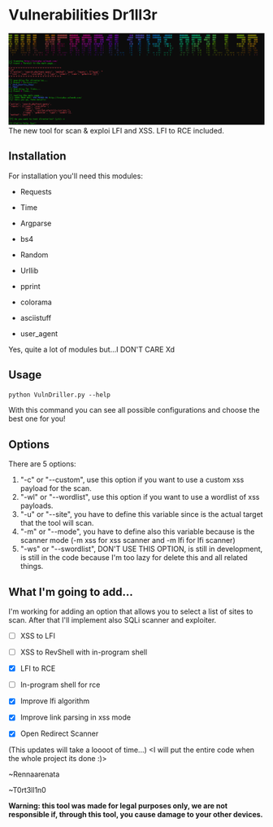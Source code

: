 # Vulnerabilities Dr1ll3r
![Banner](samplee.png)
The new tool for scan & exploi LFI and XSS.
LFI to RCE included.

## Installation
For installation you'll need this modules:

- Requests

- Time

- Argparse

- bs4

- Random

- Urllib

- pprint

- colorama

- asciistuff

- user_agent

Yes, quite a lot of modules but...I DON'T CARE Xd

## Usage
` python VulnDriller.py --help `

With this command you can see all possible configurations and choose the best one for you!

## Options
There are 5 options:
1. "-c" or "--custom", use this option if you want to use a custom xss payload for the scan.
2. "-wl" or "--wordlist", use this option if you want to use a wordlist of xss payloads.
3. "-u" or "--site", you have to define this variable since is the actual target that the tool will scan.
4. "-m" or "--mode", you have to define also this variable because is the scanner mode (-m xss for xss scanner and -m lfi for lfi scanner)
5. "-ws" or "--swordlist", DON'T USE THIS OPTION, is still in development, is still in the code because I'm too lazy for delete this and all related things.


## What I'm going to add...
I'm working for adding an option that allows you to select a list of sites to scan.
After that I'll implement also SQLi scanner and exploiter.

- [ ] XSS to LFI

- [ ] XSS to RevShell with in-program shell

- [x] LFI to RCE

- [ ] In-program shell for rce

- [x] Improve lfi algorithm

- [x] Improve link parsing in xss mode

- [x] Open Redirect Scanner

(This updates will take a loooot of time...) <I will put the entire code when the whole project its done :)>

~Rennaarenata

~T0rt3ll1n0



**Warning: this tool was made for legal purposes only, we are not responsible if, through this tool, you cause damage to your other devices.**
